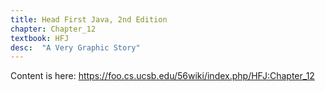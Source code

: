 ```yaml
---
title: Head First Java, 2nd Edition
chapter: Chapter_12
textbook: HFJ
desc:  "A Very Graphic Story"
---
```


Content is here: <https://foo.cs.ucsb.edu/56wiki/index.php/HFJ:Chapter_12>
